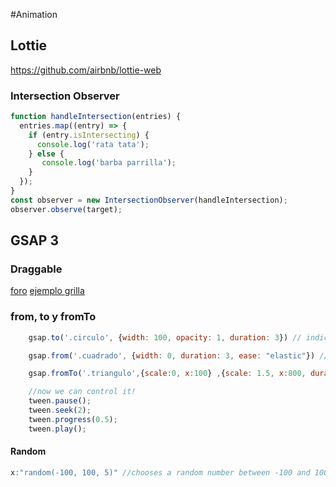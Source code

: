 #Animation

## Lottie
https://github.com/airbnb/lottie-web

### Intersection Observer

```javascript
function handleIntersection(entries) {
  entries.map((entry) => {
    if (entry.isIntersecting) {
      console.log('rata tata');
    } else {
       console.log('barba parrilla');
    }
  });
}
const observer = new IntersectionObserver(handleIntersection);
observer.observe(target);
```

## GSAP 3
### Draggable
[foro](https://greensock.com/forums/topic/14575-how-to-create-a-sortable-list-with-draggable/)
[ejemplo grilla](https://codepen.io/osublake/pen/NrRJwm)


### from, to y fromTo

```javascript
	gsap.to('.circulo', {width: 100, opacity: 1, duration: 3}) // indicas a donde termina

	gsap.from('.cuadrado', {width: 0, duration: 3, ease: "elastic"}) // indicas el punto de arranque

	gsap.fromTo('.triangulo',{scale:0, x:100} ,{scale: 1.5, x:800, duration: 3}) // con principio y fin

	//now we can control it!
	tween.pause();
	tween.seek(2);
	tween.progress(0.5);
	tween.play();

```
#### Random
```javascript
x:"random(-100, 100, 5)" //chooses a random number between -100 and 100 for each target, rounding to the closest 5!
```